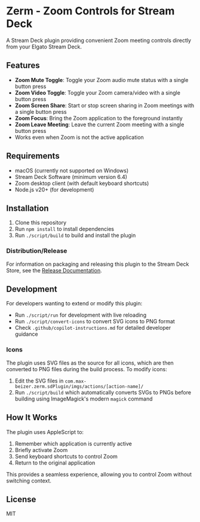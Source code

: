 # Zerm - Zoom Controls for Stream Deck

A Stream Deck plugin providing convenient Zoom meeting controls directly from your Elgato Stream Deck.

## Features

- **Zoom Mute Toggle**: Toggle your Zoom audio mute status with a single button press
- **Zoom Video Toggle**: Toggle your Zoom camera/video with a single button press
- **Zoom Screen Share**: Start or stop screen sharing in Zoom meetings with a single button press
- **Zoom Focus**: Bring the Zoom application to the foreground instantly
- **Zoom Leave Meeting**: Leave the current Zoom meeting with a single button press
- Works even when Zoom is not the active application

## Requirements

- macOS (currently not supported on Windows)
- Stream Deck Software (minimum version 6.4)
- Zoom desktop client (with default keyboard shortcuts)
- Node.js v20+ (for development)

## Installation

1. Clone this repository
2. Run `npm install` to install dependencies
3. Run `./script/build` to build and install the plugin

### Distribution/Release

For information on packaging and releasing this plugin to the Stream Deck Store, see the [Release Documentation](docs/RELEASE.md).

## Development

For developers wanting to extend or modify this plugin:

- Run `./script/run` for development with live reloading
- Run `./script/convert-icons` to convert SVG icons to PNG format
- Check `.github/copilot-instructions.md` for detailed developer guidance

### Icons

The plugin uses SVG files as the source for all icons, which are then converted to PNG files during the build process. To modify icons:

1. Edit the SVG files in `com.max-beizer.zerm.sdPlugin/imgs/actions/[action-name]/`
2. Run `./script/build` which automatically converts SVGs to PNGs before building using ImageMagick's modern `magick` command

## How It Works

The plugin uses AppleScript to:

1. Remember which application is currently active
2. Briefly activate Zoom
3. Send keyboard shortcuts to control Zoom
4. Return to the original application

This provides a seamless experience, allowing you to control Zoom without switching context.

## License

MIT
